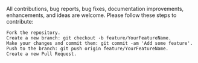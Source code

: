 All contributions, bug reports, bug fixes, documentation improvements, enhancements, and ideas are welcome.
Please follow these steps to contribute:

    Fork the repository.
    Create a new branch: git checkout -b feature/YourFeatureName.
    Make your changes and commit them: git commit -am 'Add some feature'.
    Push to the branch: git push origin feature/YourFeatureName.
    Create a new Pull Request.
